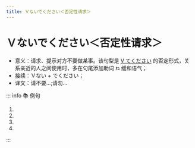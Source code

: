 ```yaml
---
title: Ｖないでください＜否定性请求＞
---
```


# Ｖないでください＜否定性请求＞

- 意义：请求、提示对方不要做某事。该句型是 [V てください](../course8/1-9-10.md) 的否定形式，关系亲近的人之间使用时，多在句尾添加助词 `ね` 缓和语气；
- 接续：Ｖない + でください；
- 译文：请不要...;请勿...

::: info :books: 例句

1. <grammer-content sentence="[気/き]にし**ないでくださいね**。" trans="请不用放在心上哦。" />
2. <grammer-content sentence="[図書館/としょかん]では[大/おお]きい[声/こえ]を[出/だ]さ**ないでください**。" trans="图书馆内请不要大声喧哗。" />
3. <grammer-content sentence="[試験/しけん]のとき、[作文/さくぶん]は[鉛筆/えんぴつ]で[書/か]か**ないでください**。" trans="考试的时候，请不要使用铅笔写作文。" />
4. <grammer-content sentence="[明日/あした]の[会議/かいぎ]には[遅/おく]れ**ないでくださいね**。" trans="明天的会议请不要迟到。" />

:::
